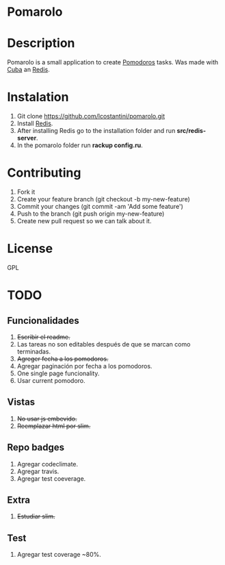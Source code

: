 Pomarolo
========

# Description

Pomarolo is a small application to create [Pomodoros](http://pomodorotechnique.com/) tasks.
Was made with [Cuba](https://github.com/soveran/cuba) an [Redis](http://redis.io/).

# Instalation

1. Git clone https://github.com/lcostantini/pomarolo.git
2. Install [Redis](http://redis.io/download).
3. After installing Redis go to the installation folder and run **src/redis-server**.
4. In the pomarolo folder run **rackup config.ru**.

# Contributing

1. Fork it
2. Create your feature branch (git checkout -b my-new-feature)
3. Commit your changes (git commit -am 'Add some feature')
4. Push to the branch (git push origin my-new-feature)
5. Create new pull request so we can talk about it.

# License

GPL

# TODO

## Funcionalidades

1. ~~Escribir el readme.~~
2. Las tareas no son editables después de que se marcan como terminadas.
3. ~~Agreger fecha a los pomodoros.~~
4. Agregar paginación por fecha a los pomodoros.
5. One single page funcionality.
6. Usar current pomodoro.

## Vistas

1. ~~No usar js embevido.~~
2. ~~Reemplazar html por slim.~~

## Repo badges

1. Agregar codeclimate.
2. Agregar travis.
3. Agregar test coeverage.

## Extra

1. ~~Estudiar slim.~~

## Test
1. Agregar test coverage ~80%.
